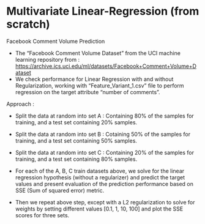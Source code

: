 # Multivariate Linear-Regression (from scratch)
Facebook Comment Volume Prediction

- The “Facebook Comment Volume Dataset” from the UCI machine learning repository from :
    https://archive.ics.uci.edu/ml/datasets/Facebook+Comment+Volume+Dataset
- We check performance for Linear Regression with and without Regularization, working with “Feature_Variant_1.csv” file to perform
  regression on the target attribute “number of comments”.
  
 Approach : 
 - Split the data at random into set A : Containing 80% of the samples for training, and a test set containing 20% samples.  
 - Split the data at random into set B : Cotaining 50% of the samples for training, and a test set containing 50% samples. 
 - Split the data at random into set C : Containing 20% of the samples for training, and a test set containing 80% samples.
 
 - For each of the A, B, C train datasets above, we solve for the linear regression hypothesis (without a regularizer) and predict the
   target values and present evaluation of the prediction performance based on SSE (Sum of squared error) metric.
 
 - Then we repeat above step, except with a L2 regularization to solve for weights by setting different values [0.1, 1, 10, 100] and plot
   the SSE scores for three sets.
